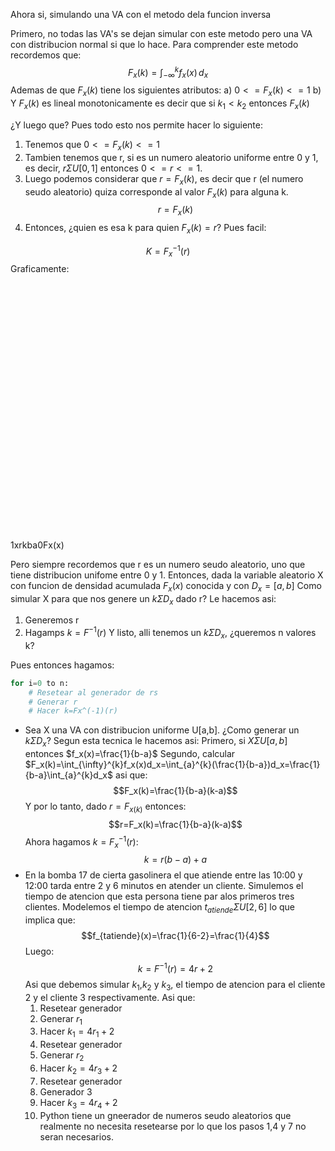 Ahora si, simulando una VA con el metodo dela funcion inversa

Primero, no todas las VA's se dejan simular con este metodo pero una VA con distribucion normal si que lo hace. Para comprender este metodo recordemos que:
$$F_x(k)=\int_{- \infty}^{k}{f_{x}(x) \,}d_x$$
Ademas de que $F_x(k)$ tiene los siguientes atributos:
a) $0<=F_x(k)<=1$
b) Y $F_x(k)$ es lineal monotonicamente es decir que si $k_1<k_2$ entonces $F_x(k)$

¿Y luego que? Pues todo esto nos permite hacer lo siguiente:
1) Tenemos que $0<=F_x(k)<=1$
2) Tambien tenemos que r, si es un numero aleatorio uniforme entre 0 y 1, es decir, $r \Sigma U[0,1]$ entonces $0<=r<=1$.
3) Luego podemos considerar que $r=F_x(k)$, es decir que r (el numero seudo aleatorio) quiza corresponde al valor $F_x(k)$ para alguna k.
$$r=F_x(k)$$
4) Entonces, ¿quien es esa k para quien $F_x(k)=r$? Pues facil:

$$K=F^{-1}_x(r)$$
Graficamente:
<svg version="1.1" xmlns="http://www.w3.org/2000/svg" viewBox="0 0 651 530" width="651" height="530">
  <!-- svg-source:excalidraw -->
  
  <defs>
    <style class="style-fonts">
      @font-face {
        font-family: "Virgil";
        src: url("https://excalidraw.com/Virgil.woff2");
      }
      @font-face {
        font-family: "Cascadia";
        src: url("https://excalidraw.com/Cascadia.woff2");
      }
    </style>
  </defs>
  <rect x="0" y="0" width="651" height="530" fill="#ffffff"></rect><g stroke-linecap="round"><g transform="translate(52 477) rotate(0 43.254723815722386 -0.3006905134442093)"><path d="M0.06 0.98 C14.78 0.98, 73.23 0.53, 87.88 0.36 M-1.37 0.44 C13.31 0.04, 72.56 -1.72, 87.4 -1.57" stroke="#a600ff" stroke-width="1" fill="none"></path></g></g><mask></mask><g stroke-linecap="round"><g transform="translate(138 476) rotate(0 193.31704232638708 -192.61197205413134)"><path d="M1.2 -1.05 C65.38 -65.24, 322.22 -320.64, 386.27 -384.59 M0.36 1.01 C64.36 -63.55, 321.67 -321.62, 385.73 -386.23" stroke="#a600ff" stroke-width="1" fill="none"></path></g></g><mask></mask><g stroke-linecap="round"><g transform="translate(378 477) rotate(0 -0.8029919214968544 -118.16832521893083)"><path d="M-0.53 0.64 C-0.7 -38.76, -1.22 -197.07, -1.03 -236.98" stroke="#000000" stroke-width="1.5" fill="none" stroke-dasharray="8 9"></path></g></g><mask></mask><g stroke-linecap="round"><g transform="translate(525 90) rotate(0 -0.43539952604268706 194.18790603006258)"><path d="M0.42 0.61 C0.52 65.28, -0.25 323.88, -0.21 388.5 M-0.82 -0.12 C-0.82 64.16, -1.44 321.65, -1.27 386.64" stroke="#c800ff" stroke-width="1" fill="none"></path></g></g><mask></mask><g stroke-linecap="round"><g transform="translate(525 476) rotate(0 31.986555686220527 0.2104960605898185)"><path d="M-1.17 -0.83 C9.74 -1.02, 54.3 -0.86, 65.15 -0.91 M0.41 1.35 C11.21 1.26, 53.31 0.44, 64.28 0.15" stroke="#c800ff" stroke-width="1" fill="none"></path></g></g><mask></mask><g stroke-linecap="round"><g transform="translate(57 510) rotate(0 -0.05991785888559775 -233.17778156707993)"><path d="M0.48 0.52 C0.3 -77.03, -0.9 -387.39, -1.12 -465.18 M-0.72 -0.26 C-0.54 -78.15, 0.61 -389.41, 1 -466.87" stroke="#000000" stroke-width="1" fill="none"></path></g><g transform="translate(57 510) rotate(0 -0.05991785888559775 -233.17778156707993)"><path d="M12 -440.51 C9.48 -448.33, 4.75 -455.64, 1.27 -466.74 M11.64 -439.39 C7.47 -448.77, 3.4 -458.04, 0.72 -466.66" stroke="#000000" stroke-width="1" fill="none"></path></g><g transform="translate(57 510) rotate(0 -0.05991785888559775 -233.17778156707993)"><path d="M-8.52 -440.59 C-4.96 -448.48, -3.62 -455.76, 1.27 -466.74 M-8.88 -439.48 C-6.15 -448.78, -3.33 -458.02, 0.72 -466.66" stroke="#000000" stroke-width="1" fill="none"></path></g></g><mask></mask><g stroke-linecap="round"><g transform="translate(23 477) rotate(0 290.2855152064096 0.605247333515436)"><path d="M0.18 0.39 C97.01 0.33, 484.91 0.15, 581.76 0.08 M-1.19 -0.45 C95.48 -0.33, 484.23 1.37, 581.21 1.67" stroke="#000000" stroke-width="1" fill="none"></path></g><g transform="translate(23 477) rotate(0 290.2855152064096 0.605247333515436)"><path d="M553.62 13.08 C563.4 8.55, 573.55 3.4, 580.7 3.27 M552.13 11.85 C560.24 10.33, 566.88 7.35, 581.35 1.4" stroke="#000000" stroke-width="1" fill="none"></path></g><g transform="translate(23 477) rotate(0 290.2855152064096 0.605247333515436)"><path d="M553.7 -7.44 C563.52 -4.47, 573.64 -2.12, 580.7 3.27 M552.2 -8.67 C560.43 -5.26, 567.05 -3.31, 581.35 1.4" stroke="#000000" stroke-width="1" fill="none"></path></g></g><mask></mask><g stroke-linecap="round"><g transform="translate(525 90) rotate(0 -232.6449031446129 0.18850757391012962)"><path d="M0.18 -0.02 C-77.39 -0.07, -388 0.51, -465.47 0.38" stroke="#000000" stroke-width="1.5" fill="none" stroke-dasharray="8 9"></path></g></g><mask></mask><g stroke-linecap="round"><g transform="translate(375 243) rotate(0 -159.95718478895725 0.23305128535898234)"><path d="M0.87 -0.31 C-52.53 -0.31, -267 0.71, -320.79 0.77" stroke="#000000" stroke-width="1.5" fill="none" stroke-dasharray="8 9"></path></g></g><mask></mask><g transform="translate(10 75) rotate(0 3.5 12.5)"><text x="0" y="18" font-family="Virgil, Segoe UI Emoji" font-size="20px" fill="#000000" text-anchor="start" style="white-space: pre;" direction="ltr">1</text></g><g transform="translate(628 469) rotate(0 6.5 12.5)"><text x="0" y="18" font-family="Virgil, Segoe UI Emoji" font-size="20px" fill="#000000" text-anchor="start" style="white-space: pre;" direction="ltr">x</text></g><g transform="translate(18 235) rotate(0 5.5 12.5)"><text x="0" y="18" font-family="Virgil, Segoe UI Emoji" font-size="20px" fill="#000000" text-anchor="start" style="white-space: pre;" direction="ltr">r</text></g><g transform="translate(373 489) rotate(0 6 12.5)"><text x="0" y="18" font-family="Virgil, Segoe UI Emoji" font-size="20px" fill="#000000" text-anchor="start" style="white-space: pre;" direction="ltr">k</text></g><g transform="translate(522 487) rotate(0 6 12.5)"><text x="0" y="18" font-family="Virgil, Segoe UI Emoji" font-size="20px" fill="#000000" text-anchor="start" style="white-space: pre;" direction="ltr">b</text></g><g transform="translate(132 495) rotate(0 7.5 12.5)"><text x="0" y="18" font-family="Virgil, Segoe UI Emoji" font-size="20px" fill="#000000" text-anchor="start" style="white-space: pre;" direction="ltr">a</text></g><g transform="translate(37 485) rotate(0 8 12.5)"><text x="0" y="18" font-family="Virgil, Segoe UI Emoji" font-size="20px" fill="#000000" text-anchor="start" style="white-space: pre;" direction="ltr">0</text></g><g transform="translate(34 10) rotate(0 25.5 12.5)"><text x="0" y="18" font-family="Virgil, Segoe UI Emoji" font-size="20px" fill="#000000" text-anchor="start" style="white-space: pre;" direction="ltr">Fx(x)</text></g></svg>

Pero siempre recordemos que r es un numero seudo aleatorio, uno que tiene distribucion unifome entre 0 y 1. Entonces, dada la variable aleatorio X con funcion de densidad acumulada $F_x(x)$ conocida y con $D_x=[a,b]$ Como simular X para que nos genere un $k \Sigma D_x$ dado r? Le hacemos asi:
1) Generemos r
2) Hagamps $k=F^{-1}(r)$
Y listo, alli tenemos un $k \Sigma D_x$, ¿queremos n valores k?

Pues entonces hagamos:
```python
for i=0 to n:
	# Resetear al generador de rs
	# Generar r
	# Hacer k=Fx^(-1)(r)
```

- Sea X una VA con distribucion uniforme U[a,b]. ¿Como generar un $k \Sigma D_x$? Segun esta tecnica le hacemos asi:
	Primero, si $X \Sigma U[a,b]$ entonces $f_x(x)=\frac{1}{b-a}$
	Segundo, calcular $F_x(k)=\int_{\infty}^{k}f_x(x)d_x=\int_{a}^{k}(\frac{1}{b-a})d_x=\frac{1}{b-a}\int_{a}^{k}d_x$ asi que:
	$$F_x(k)=\frac{1}{b-a}(k-a)$$
	Y por lo tanto, dado $r=F_{x(k)}$ entonces:	$$r=F_x(k)=\frac{1}{b-a}(k-a)$$ Ahora hagamos $k=F^{-1}_x(r)$:
	$$k=r(b-a)+a$$
- En la bomba 17 de cierta gasolinera el que atiende entre las 10:00 y 12:00 tarda entre 2 y 6 minutos en atender un cliente. Simulemos el tiempo de atencion que esta persona tiene par alos primeros tres clientes. Modelemos el tiempo de atencion $t_{atiende}\Sigma U[2,6]$ lo que implica que:
	$$f_{tatiende}(x)=\frac{1}{6-2}=\frac{1}{4}$$
	Luego: 
	$$k=F^{-1}(r)=4r+2$$
	Asi que debemos simular $k_1$,$k_2$ y $k_3$, el tiempo de atencion para el cliente 2 y el cliente 3 respectivamente. Asi que:
	1) Resetear generador
	2) Generar $r_1$
	3) Hacer $k_1=4r_1+2$
	4) Resetear generador
	5) Generar $r_2$
	6) Hacer $k_2=4r_3+2$
	7) Resetear generador
	8) Generador 3
	9) Hacer $k_3 =4r_4+2$
	10) Python tiene un gneerador de numeros seudo aleatorios que realmente no necesita resetearse por lo que los pasos 1,4 y 7 no seran necesarios.